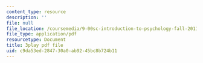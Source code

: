 ```yaml
---
content_type: resource
description: ''
file: null
file_location: /coursemedia/9-00sc-introduction-to-psychology-fall-2011/c9da53ed284730a0ab9245bc8b724b11_t73rjeOj0eY.pdf
file_type: application/pdf
resourcetype: Document
title: 3play pdf file
uid: c9da53ed-2847-30a0-ab92-45bc8b724b11
---
```

